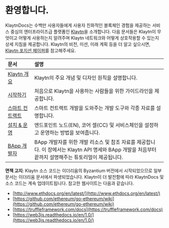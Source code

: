 # 환영합니다.<a id="welcome"></a>

KlaytnDocs는 수백만 사용자들에게 사용자 친화적인 블록체인 경험을 제공하는 서비스 중심의 엔터프라이즈급 플랫폼인 [Klaytn](https://www.klaytn.com/)을 소개합니다. 다음 문서들은 Klaytn이 무엇이고 어떻게 사용하는지 알려주며 Klaytn 네트워크와 어떻게 상호작용할 수 있는지 상세 지침을 제공합니다. Klaytn의 비전, 미션, 미래 계획 등을 더 알고 싶으시면, [Klaytn 포지션 페이퍼](https://www.klaytn.com/Klaytn_PositionPaper_V2.1.0.pdf)를 참고해주세요.

| 문서                                   | 설명                                                                                             |
|:------------------------------------ |:---------------------------------------------------------------------------------------------- |
| [Klaytn 개요](klaytn/README.md)        | Klaytn의 주요 개념 및 디자인 원칙을 설명합니다.                                                                 |
| [시작하기](getting-started/README.md)    | 처음으로 Klaytn을 사용하는 사람들을 위한 가이드라인을 제공합니다.                                                        |
| [스마트 컨트랙트](smart-contract/README.md) | 스마트 컨트랙트 개발을 도와주는 개발 도구와 각종 자료를 설명합니다.                                                         |
| [설치 & 운영](node/README.md)            | 엔드포인트 노드(EN), 코어 셀(CC) 및 서비스체인을 설정하고 운영하는 방법을 보여줍니다.                                           |
| [BApp 개발자](bapp/README.md)           | BApp 개발자를 위한 개발 리소스 및 참조 자료를 제공합니다. 이 장에서는 Klaytn API 명세와 BApp 개발을 처음부터 끝까지 설명해주는 튜토리얼이 제공됩니다. |

**면책 고지**: Klaytn 소스 코드는 이더리움의 Byzantium 버전에서 시작되었으므로 일부 문서는 이더리움 문서에서 파생되었습니다. Klaytn이 더 발전함에 따라 KlaytnDocs 및 소스 코드는 계속 업데이트됩니다. 참고한 웹사이트는 다음과 같습니다.

* [http://www.ethdocs.org/en/latest/](http://www.ethdocs.org/en/latest/)
* [https://github.com/ethereum/go-ethereum/wiki](https://github.com/ethereum/go-ethereum/wiki)
* [https://truffleframework.com/docs](https://truffleframework.com/docs)
* [https://web3js.readthedocs.io/en/1.0/](https://web3js.readthedocs.io/en/1.0/)


